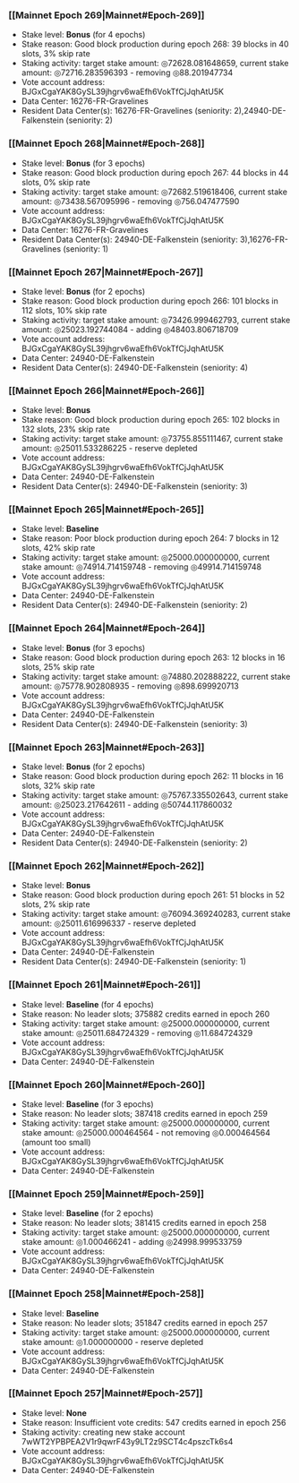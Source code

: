 ### [[Mainnet Epoch 269|Mainnet#Epoch-269]]
* Stake level: **Bonus** (for 4 epochs)
* Stake reason: Good block production during epoch 268: 39 blocks in 40 slots, 3% skip rate
* Staking activity: target stake amount: ◎72628.081648659, current stake amount: ◎72716.283596393 - removing ◎88.201947734
* Vote account address: BJGxCgaYAK8GySL39jhgrv6waEfh6VokTfCjJqhAtU5K
* Data Center: 16276-FR-Gravelines
* Resident Data Center(s): 16276-FR-Gravelines (seniority: 2),24940-DE-Falkenstein (seniority: 2)
### [[Mainnet Epoch 268|Mainnet#Epoch-268]]
* Stake level: **Bonus** (for 3 epochs)
* Stake reason: Good block production during epoch 267: 44 blocks in 44 slots, 0% skip rate
* Staking activity: target stake amount: ◎72682.519618406, current stake amount: ◎73438.567095996 - removing ◎756.047477590
* Vote account address: BJGxCgaYAK8GySL39jhgrv6waEfh6VokTfCjJqhAtU5K
* Data Center: 16276-FR-Gravelines
* Resident Data Center(s): 24940-DE-Falkenstein (seniority: 3),16276-FR-Gravelines (seniority: 1)
### [[Mainnet Epoch 267|Mainnet#Epoch-267]]
* Stake level: **Bonus** (for 2 epochs)
* Stake reason: Good block production during epoch 266: 101 blocks in 112 slots, 10% skip rate
* Staking activity: target stake amount: ◎73426.999462793, current stake amount: ◎25023.192744084 - adding ◎48403.806718709
* Vote account address: BJGxCgaYAK8GySL39jhgrv6waEfh6VokTfCjJqhAtU5K
* Data Center: 24940-DE-Falkenstein
* Resident Data Center(s): 24940-DE-Falkenstein (seniority: 4)
### [[Mainnet Epoch 266|Mainnet#Epoch-266]]
* Stake level: **Bonus**
* Stake reason: Good block production during epoch 265: 102 blocks in 132 slots, 23% skip rate
* Staking activity: target stake amount: ◎73755.855111467, current stake amount: ◎25011.533286225 - reserve depleted
* Vote account address: BJGxCgaYAK8GySL39jhgrv6waEfh6VokTfCjJqhAtU5K
* Data Center: 24940-DE-Falkenstein
* Resident Data Center(s): 24940-DE-Falkenstein (seniority: 3)
### [[Mainnet Epoch 265|Mainnet#Epoch-265]]
* Stake level: **Baseline**
* Stake reason: Poor block production during epoch 264: 7 blocks in 12 slots, 42% skip rate
* Staking activity: target stake amount: ◎25000.000000000, current stake amount: ◎74914.714159748 - removing ◎49914.714159748
* Vote account address: BJGxCgaYAK8GySL39jhgrv6waEfh6VokTfCjJqhAtU5K
* Data Center: 24940-DE-Falkenstein
* Resident Data Center(s): 24940-DE-Falkenstein (seniority: 2)
### [[Mainnet Epoch 264|Mainnet#Epoch-264]]
* Stake level: **Bonus** (for 3 epochs)
* Stake reason: Good block production during epoch 263: 12 blocks in 16 slots, 25% skip rate
* Staking activity: target stake amount: ◎74880.202888222, current stake amount: ◎75778.902808935 - removing ◎898.699920713
* Vote account address: BJGxCgaYAK8GySL39jhgrv6waEfh6VokTfCjJqhAtU5K
* Data Center: 24940-DE-Falkenstein
* Resident Data Center(s): 24940-DE-Falkenstein (seniority: 3)
### [[Mainnet Epoch 263|Mainnet#Epoch-263]]
* Stake level: **Bonus** (for 2 epochs)
* Stake reason: Good block production during epoch 262: 11 blocks in 16 slots, 32% skip rate
* Staking activity: target stake amount: ◎75767.335502643, current stake amount: ◎25023.217642611 - adding ◎50744.117860032
* Vote account address: BJGxCgaYAK8GySL39jhgrv6waEfh6VokTfCjJqhAtU5K
* Data Center: 24940-DE-Falkenstein
* Resident Data Center(s): 24940-DE-Falkenstein (seniority: 2)
### [[Mainnet Epoch 262|Mainnet#Epoch-262]]
* Stake level: **Bonus**
* Stake reason: Good block production during epoch 261: 51 blocks in 52 slots, 2% skip rate
* Staking activity: target stake amount: ◎76094.369240283, current stake amount: ◎25011.616996337 - reserve depleted
* Vote account address: BJGxCgaYAK8GySL39jhgrv6waEfh6VokTfCjJqhAtU5K
* Data Center: 24940-DE-Falkenstein
* Resident Data Center(s): 24940-DE-Falkenstein (seniority: 1)
### [[Mainnet Epoch 261|Mainnet#Epoch-261]]
* Stake level: **Baseline** (for 4 epochs)
* Stake reason: No leader slots; 375882 credits earned in epoch 260
* Staking activity: target stake amount: ◎25000.000000000, current stake amount: ◎25011.684724329 - removing ◎11.684724329
* Vote account address: BJGxCgaYAK8GySL39jhgrv6waEfh6VokTfCjJqhAtU5K
* Data Center: 24940-DE-Falkenstein
### [[Mainnet Epoch 260|Mainnet#Epoch-260]]
* Stake level: **Baseline** (for 3 epochs)
* Stake reason: No leader slots; 387418 credits earned in epoch 259
* Staking activity: target stake amount: ◎25000.000000000, current stake amount: ◎25000.000464564 - not removing ◎0.000464564 (amount too small)
* Vote account address: BJGxCgaYAK8GySL39jhgrv6waEfh6VokTfCjJqhAtU5K
* Data Center: 24940-DE-Falkenstein
### [[Mainnet Epoch 259|Mainnet#Epoch-259]]
* Stake level: **Baseline** (for 2 epochs)
* Stake reason: No leader slots; 381415 credits earned in epoch 258
* Staking activity: target stake amount: ◎25000.000000000, current stake amount: ◎1.000466241 - adding ◎24998.999533759
* Vote account address: BJGxCgaYAK8GySL39jhgrv6waEfh6VokTfCjJqhAtU5K
* Data Center: 24940-DE-Falkenstein
### [[Mainnet Epoch 258|Mainnet#Epoch-258]]
* Stake level: **Baseline**
* Stake reason: No leader slots; 351847 credits earned in epoch 257
* Staking activity: target stake amount: ◎25000.000000000, current stake amount: ◎1.000000000 - reserve depleted
* Vote account address: BJGxCgaYAK8GySL39jhgrv6waEfh6VokTfCjJqhAtU5K
* Data Center: 24940-DE-Falkenstein
### [[Mainnet Epoch 257|Mainnet#Epoch-257]]
* Stake level: **None**
* Stake reason: Insufficient vote credits: 547 credits earned in epoch 256
* Staking activity: creating new stake account 7wWT2YPBPEA2V1r9qwrF43y9LT2z9SCT4c4pszcTk6s4
* Vote account address: BJGxCgaYAK8GySL39jhgrv6waEfh6VokTfCjJqhAtU5K
* Data Center: 24940-DE-Falkenstein